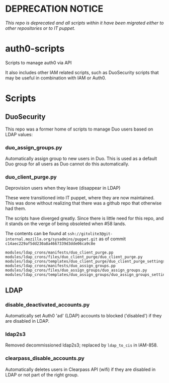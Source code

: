 # DEPRECATION NOTICE

*This repo is deprecated and all scripts within it have been migrated either to other repositories or to IT puppet.*

# auth0-scripts
Scripts to manage auth0 via API

It also includes other IAM related scripts, such as DuoSecurity scripts that may be useful in combination with IAM or Auth0.

# Scripts

## DuoSecurity

This repo was a former home of scripts to manage Duo users based on LDAP values:
### duo_assign_groups.py
Automatically assign group to new users in Duo. This is used as a default Duo group for all users as Duo cannot do this
automatically.

### duo_client_purge.py
Deprovision users when they leave (disappear in LDAP)

These were transitioned into IT puppet, where they are now maintained.  This was done without realizing that there was a github repo that otherwise had them.

The scripts have diverged greatly.  Since there is little need for this repo, and it stands on the verge of being obsoleted when #58 lands.

The contents can be found at `ssh://gitolite3@git-internal.mozilla.org/sysadmins/puppet.git` as of commit `c14aec229af5dd230a8a4667339d3dde06ca9c8e`
```
modules/ldap_crons/manifests/duo_client_purge.pp
modules/ldap_crons/files/duo_client_purge/duo_client_purge.py
modules/ldap_crons/templates/duo_client_purge/duo_client_purge_settings.json.erb
modules/ldap_crons/manifests/duo_assign_groups.pp
modules/ldap_crons/files/duo_assign_groups/duo_assign_groups.py
modules/ldap_crons/templates/duo_assign_groups/duo_assign_groups_settings.json.erb
```

## LDAP
### disable_deactivated_accounts.py
Automatically set Auth0 'ad' (LDAP) accounts to blocked ('disabled') if they are disabled in LDAP.

### ldap2s3
Removed decommissioned ldap2s3; replaced by `ldap_to_cis` in IAM-858.

### clearpass_disable_accounts.py
Automatically deletes users in Clearpass API (wifi) if they are disabled in LDAP or not part of the right group.
